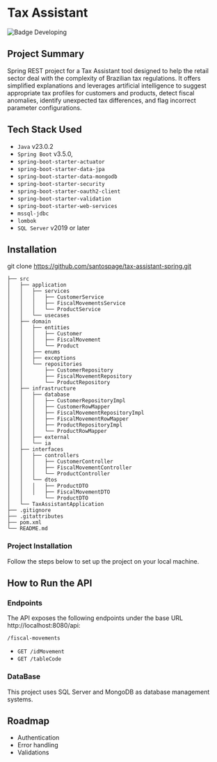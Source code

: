 # Tax Assistant

![Badge Developing](http://img.shields.io/static/v1?label=STATUS&message=DEVELOPING&color=GREEN)

## Project Summary

Spring REST project for a Tax Assistant tool designed to help the retail sector deal with the complexity of Brazilian
tax regulations. It offers simplified explanations and leverages artificial intelligence to suggest appropriate tax
profiles for customers and products, detect fiscal anomalies, identify unexpected tax differences, and flag incorrect
parameter configurations.

## Tech Stack Used

- `Java` v23.0.2
- `Spring Boot` v3.5.0,
- `spring-boot-starter-actuator`
- `spring-boot-starter-data-jpa`
- `spring-boot-starter-data-mongodb`
- `spring-boot-starter-security`
- `spring-boot-starter-oauth2-client`
- `spring-boot-starter-validation`
- `spring-boot-starter-web-services`
- `mssql-jdbc`
- `lombok`
- `SQL Server` v2019 or later

## Installation

git clone https://github.com/santospage/tax-assistant-spring.git

```
├── src
│   ├── application
│   │   ├── services
│   │   │   ├── CustomerService
│   │   │   ├── FiscalMovementsService
│   │   │   └── ProductService
│   │   └── usecases
│   ├── domain
│   │   ├── entities
│   │   │   ├── Customer
│   │   │   ├── FiscalMovement
│   │   │   └── Product
│   │   ├── enums
│   │   ├── exceptions
│   │   └── repositories
│   │       ├── CustomerRepository
│   │       ├── FiscalMovementRepository
│   │       └── ProductRepository
│   ├── infrastructure
│   │   ├── database
│   │   │   ├── CustomerRepositoryImpl
│   │   │   ├── CustomerRowMapper
│   │   │   ├── FiscalMovementRepositoryImpl
│   │   │   ├── FiscalMovementRowMapper
│   │   │   ├── ProductRepositoryImpl
│   │   │   └── ProductRowMapper
│   │   ├── external
│   │   └── ia
│   ├── interfaces
│   │   ├── controllers
│   │   │   ├── CustomerController
│   │   │   ├── FiscalMovementController
│   │   │   └── ProductController
│   │   └── dtos
│   │   │   ├── ProductDTO
│   │   │   ├── FiscalMovementDTO
│   │       └── ProductDTO
│   └── TaxAssistantApplication 
├── .gitignore
├── .gitattributes
├── pom.xml
└── README.md
```

### Project Installation

Follow the steps below to set up the project on your local machine.

## How to Run the API

### Endpoints

The API exposes the following endpoints under the base URL http://localhost:8080/api:

`/fiscal-movements`

- `GET /idMovement`
- `GET /tableCode`

### DataBase

This project uses SQL Server and MongoDB as database management systems.

## Roadmap

- Authentication
- Error handling
- Validations
